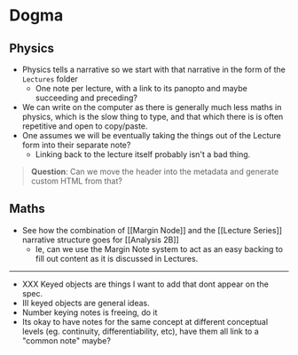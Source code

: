 # Dogma

## Physics
- Physics tells a narrative so we start with that narrative in the form of the `Lectures` folder
	- One note per lecture, with a link to its panopto and maybe succeeding and preceding?
- We can write on the computer as there is generally much less maths in physics, which is the slow thing to type, and that which there is is often repetitive and open to copy/paste.
- One assumes we will be eventually taking the things out of the Lecture form into their separate note?
	- Linking back to the lecture itself probably isn't a bad thing.

> **Question**: Can we move the header into the metadata and generate custom HTML from that?

## Maths

- See how the combination of [[Margin Node]] and the [[Lecture Series]] narrative structure goes for [[Analysis 2B]]
  - Ie, can we use the Margin Note system to act as an easy backing to fill out content as it is discussed in Lectures.

---
- XXX Keyed objects are things I want to add that dont appear on the spec.
- III keyed objects are general ideas.
- Number keying notes is freeing, do it
- Its okay to have notes for the same concept at different conceptual levels (eg. continuity, differentiability, etc), have them all link to a "common note" maybe?

